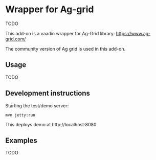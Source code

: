 # Wrapper for Ag-grid

TODO

This add-on is a vaadin wrapper for Ag-Grid library:
https://www.ag-grid.com/

The community version of Ag grid is used in this add-on.

## Usage

TODO

## Development instructions

Starting the test/demo server:
```
mvn jetty:run
```

This deploys demo at http://localhost:8080

## Examples

TODO